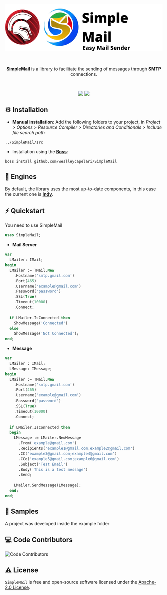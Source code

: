 <p align="center">
  <a href="https://github.com/weslleycapelari/SimpleMail/blob/main/img/logo.png">
    <img alt="SimpleMail" height="150" src="https://github.com/weslleycapelari/SimpleMail/blob/main/img/logo.png">
  </a>  
</p><br>
<p align="center">
  <b>SimpleMail</b> is a library to facilitate the sending of messages through <b>SMTP</b> connections.
</p><br>
<p align="center">
  <img src="https://img.shields.io/github/v/release/weslleycapelari/SimpleMail?style=flat-square">
  <img src="https://img.shields.io/github/stars/weslleycapelari/SimpleMail?style=flat-square">
</p>
 
## ⚙️ Installation 

* **Manual installation**: Add the following folders to your project, in *Project > Options > Resource Compiler > Directories and Conditionals > Include file search path*

```
../SimpleMail/src
```

* Installation using the [**Boss**](https://github.com/HashLoad/boss):

```
boss install github.com/weslleycapelari/SimpleMail
```

## 🔰 Engines

By default, the library uses the most up-to-date components, in this case the current one is [**Indy**](https://docwiki.embarcadero.com/RADStudio/Alexandria/en/Indy).

## ⚡️ Quickstart

You need to use SimpleMail

```pascal
uses SimpleMail;
```

* **Mail Server**

```pascal
var
  LMailer: IMail;
begin
  LMailer := TMail.New
    .Hostname('smtp.gmail.com')
    .Port(465)
    .Username('example@gmail.com')
    .Password('password')
    .SSL(True)
    .Timeout(10000)
    .Connect;

  if LMailer.IsConnected then
    ShowMessage('Connected')
  else
    ShowMessage('Not Connected');
end;
``` 

* **Message**

```pascal
var
  LMailer : IMail;
  LMessage: IMessage;
begin
  LMailer := TMail.New
    .Hostname('smtp.gmail.com')
    .Port(465)
    .Username('example@gmail.com')
    .Password('password')
    .SSL(True)
    .Timeout(10000)
    .Connect;

  if LMailer.IsConnected then
  begin
    LMessage := LMailer.NewMessage
      .From('example@gmail.com')
      .Recipients('example1@gmail.com;example2@gmail.com')
      .CC('example3@gmail.com;example4@gmail.com')
      .CCo('example5@gmail.com;example6@gmail.com')
      .Subject('Test Email')
      .Body('This is a test message')
      .Send;

    LMailer.SendMessage(LMessage);
  end;
end;
``` 

## 📝 Samples

A project was developed inside the example folder

## 💻 Code Contributors

<img src="https://opencollective.com/SimpleMail/contributors.svg?width=890&button=false" alt="Code Contributors" style="max-width:100%;">

## ⚠️ License

`SimpleMail` is free and open-source software licensed under the [Apache-2.0 License](https://github.com/weslleycapelari/SimpleMail/blob/main/LICENSE). 